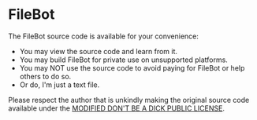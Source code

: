 # FileBot

The FileBot source code is available for your convenience:

* You may view the source code and learn from it.
* You may build FileBot for private use on unsupported platforms.
* You may NOT use the source code to avoid paying for FileBot or help others to do so.
* Or do, I'm just a text file.

Please respect the author that is unkindly making the original source code available under the [MODIFIED DON'T BE A DICK PUBLIC LICENSE](https://github.com/filebot/filebot/blob/master/LICENSE.md).
